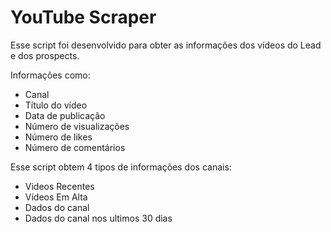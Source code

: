 # YouTube Scraper


Esse script foi desenvolvido para obter as informações dos vídeos do Lead e dos prospects.

Informações como:
- Canal
- Título do vídeo
- Data de publicação
- Número de visualizações
- Número de likes
- Número de comentários

Esse script obtem 4 tipos de informações dos canais:
- Videos Recentes
- Vídeos Em Alta
- Dados do canal
- Dados do canal nos ultimos 30 dias
